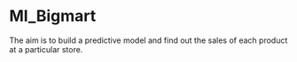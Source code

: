 # Ml_Bigmart
The aim is to build a predictive model and find out the sales of each product at a particular store.
